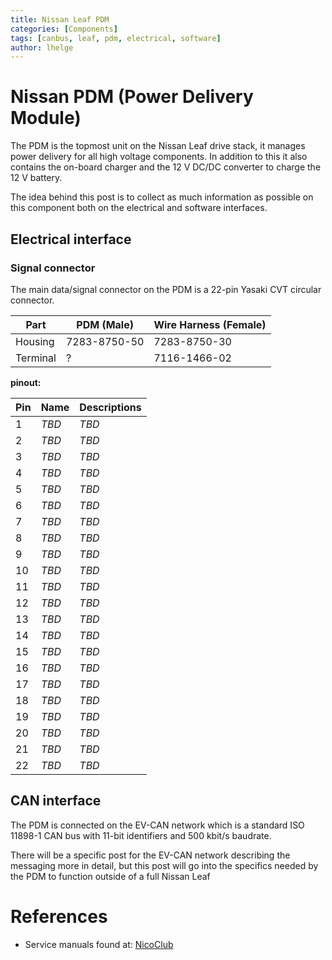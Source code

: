 ```yaml
---
title: Nissan Leaf PDM
categories: [Components]
tags: [canbus, leaf, pdm, electrical, software]
author: lhelge
---
```


# Nissan PDM (Power Delivery Module)
The PDM is the topmost unit on the Nissan Leaf drive stack, it manages power delivery for all high voltage components. In addition to this it also contains the on-board charger and the 12 V DC/DC converter to charge the 12 V battery.

The idea behind this post is to collect as much information as possible on this component both on the electrical and software interfaces.

## Electrical interface

### Signal connector
The main data/signal connector on the PDM is a 22-pin Yasaki CVT circular connector. 

Part | PDM (Male) | Wire Harness (Female)
--- | --- | --- 
Housing | 7283-8750-50 | 7283-8750-30
Terminal | ? | 7116-1466-02

**pinout:**

Pin | Name     | Descriptions
--- | -------- | ---
1   | *TBD*    | *TBD*
2   | *TBD*    | *TBD*
3   | *TBD*    | *TBD*
4   | *TBD*    | *TBD*
5   | *TBD*    | *TBD*
6   | *TBD*    | *TBD*
7   | *TBD*    | *TBD*
8   | *TBD*    | *TBD*
9   | *TBD*    | *TBD*
10  | *TBD*    | *TBD*
11  | *TBD*    | *TBD*
12  | *TBD*    | *TBD*
13  | *TBD*    | *TBD*
14  | *TBD*    | *TBD*
15  | *TBD*    | *TBD*
16  | *TBD*    | *TBD*
17  | *TBD*    | *TBD*
18  | *TBD*    | *TBD*
19  | *TBD*    | *TBD*
20  | *TBD*    | *TBD*
21  | *TBD*    | *TBD*
22  | *TBD*    | *TBD*

## CAN interface
The PDM is connected on the EV-CAN network which is a standard ISO 11898-1 CAN bus with 11-bit identifiers and 500 kbit/s baudrate.

There will be a specific post for the EV-CAN network describing the messaging more in detail, but this post will go into the  specifics needed by the PDM to function outside of a full Nissan Leaf

# References
- Service manuals found at: [NicoClub](https://www.nicoclub.com/nissan-service-manuals)